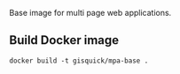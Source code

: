 Base image for multi page web applications.

## Build Docker image
```
docker build -t gisquick/mpa-base .
```

